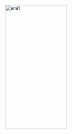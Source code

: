 <p>
  <img src="https://github.com/amish0007/EMI-Calculator/assets/161626399/153cdcc6-9fd0-4f2b-80e2-1f035a42ca83" alt="emi1" width="200" height="400"/>
</p>
